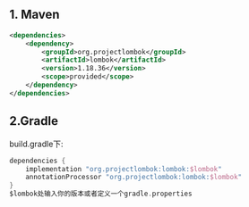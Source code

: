 ## **1. Maven**

```xml
<dependencies>
	<dependency>
		<groupId>org.projectlombok</groupId>
		<artifactId>lombok</artifactId>
		<version>1.18.36</version>
		<scope>provided</scope>
	</dependency>
</dependencies>
```
## **2.Gradle**

build.gradle下:
```gradle
dependencies {
	implementation "org.projectlombok:lombok:$lombok"  
	annotationProcessor "org.projectlombok:lombok:$lombok"
}
$lombok处输入你的版本或者定义一个gradle.properties
```
